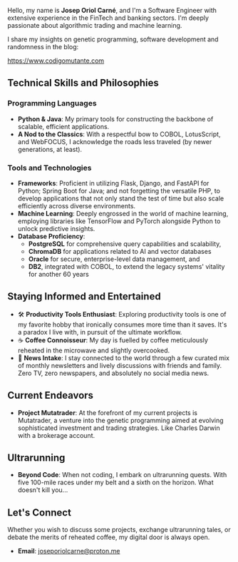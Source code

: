 Hello, my name is **Josep Oriol Carné**, and I'm a Software Engineer with extensive experience in the FinTech and banking sectors. I'm deeply passionate about algorithmic trading and machine learning.

I share my insights on genetic programming, software development and randomness in the blog:

https://www.codigomutante.com

## Technical Skills and Philosophies

### Programming Languages

- **Python & Java**: My primary tools for constructing the backbone of scalable, efficient applications.
- **A Nod to the Classics**: With a respectful bow to COBOL, LotusScript, and WebFOCUS, I acknowledge the roads less traveled (by newer generations, at least).

### Tools and Technologies

- **Frameworks**: Proficient in utilizing Flask, Django, and FastAPI for Python; Spring Boot for Java; and not forgetting the versatile PHP, to develop applications that not only stand the test of time but also scale efficiently across diverse environments.
- **Machine Learning**: Deeply engrossed in the world of machine learning, employing libraries like TensorFlow and PyTorch alongside Python to unlock predictive insights.
- **Database Proficiency**: 
	- **PostgreSQL** for comprehensive query capabilities and scalability,
	- **ChromaDB** for applications related to AI and vector databases
	- **Oracle** for secure, enterprise-level data management, and
	- **DB2**, integrated with COBOL, to extend the legacy systems' vitality for another 60 years

## Staying Informed and Entertained


- 🛠 **Productivity Tools Enthusiast**: Exploring productivity tools is one of my favorite hobby that ironically consumes more time than it saves. It's a paradox I live with, in pursuit of the ultimate workflow.
- ☕ **Coffee Connoisseur**: My day is fuelled by coffee meticulously reheated in the microwave and slightly overcooked.
- 📰 **News Intake**: I stay connected to the world through a few curated mix of monthly newsletters and lively discussions with friends and family. Zero TV, zero newspapers, and absolutely no social media news.

## Current Endeavors

- **Project Mutatrader**: At the forefront of my current projects is Mutatrader, a venture into the genetic programming aimed at evolving sophisticated investment and trading strategies. Like Charles Darwin with a brokerage account.

## Ultrarunning

- **Beyond Code**: When not coding, I embark on ultrarunning quests. With five 100-mile races under my belt and a sixth on the horizon. What doesn't kill you...

## Let's Connect

Whether you wish to discuss some projects, exchange ultrarunning tales, or debate the merits of reheated coffee, my digital door is always open.

- **Email**: joseporiolcarne@proton.me
